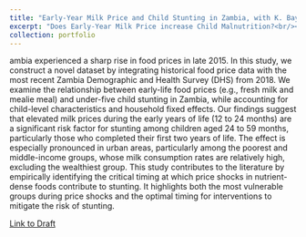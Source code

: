 ```yaml
---
title: "Early-Year Milk Price and Child Stunting in Zambia, with K. Baylis"
excerpt: "Does Early-Year Milk Price increase Child Malnutrition?<br/><img src='../images/zambia_stunting_urban.png'>"
collection: portfolio
---
```

ambia experienced a sharp rise in food prices in late 2015. In this study, we construct a novel dataset by integrating historical food price data with the most recent Zambia Demographic and Health Survey (DHS) from 2018. We examine the relationship between early-life food prices (e.g., fresh milk and mealie meal) and under-five child stunting in Zambia, while accounting for child-level characteristics and household fixed effects. Our findings suggest that elevated milk prices during the early years of life (12 to 24 months) are a significant risk factor for stunting among children aged 24 to 59 months, particularly those who completed their first two years of life. The effect is especially pronounced in urban areas, particularly among the poorest and middle-income groups, whose milk consumption rates are relatively high, excluding the wealthiest group. This study contributes to the literature by empirically identifying the critical timing at which price shocks in nutrient-dense foods contribute to stunting. It highlights both the most vulnerable groups during price shocks and the optimal timing for interventions to mitigate the risk of stunting.

[Link to Draft](https://uofi.box.com/s/vgameizo3rivde5isa01kol7mhjwa59s)
